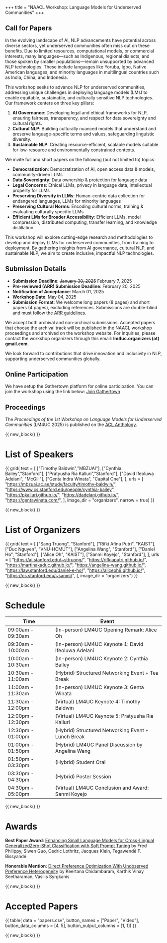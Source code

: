 +++
title = "NAACL Workshop: Language Models for Underserved Communities"
+++

## Call for Papers

In the evolving landscape of AI, NLP advancements have potential across diverse sectors, yet underserved communities often miss out on these benefits. Due to limited resources, computational models, or commercial interests, many languages—such as Indigenous, regional dialects, and those spoken by smaller populations—remain unsupported by advanced NLP technologies. These include languages like Yoruba, Igbo, Native American languages, and minority languages in multilingual countries such as India, China, and Indonesia.

This workshop seeks to advance NLP for underserved communities, addressing unique challenges in deploying language models (LMs) to enable equitable, sustainable, and culturally sensitive NLP technologies. Our framework centers on three key pillars:

1. **AI Governance**: Developing legal and ethical frameworks for NLP, ensuring fairness, transparency, and respect for data sovereignty and cultural rights.
2. **Cultural NLP**: Building culturally nuanced models that understand and preserve language-specific terms and values, safeguarding linguistic diversity.
3. **Sustainable NLP**: Creating resource-efficient, scalable models suitable for low-resource and environmentally constrained contexts.

We invite full and short papers on the following (but not limited to) topics:

- **Democratization**: Democratization of AI, open access data & models, community-driven LLMs
- **Data Sovereignty**: Data ownership & protection for language data
- **Legal Concerns**: Ethical LLMs, privacy in language data, intellectual property for LLMs
- **Preserving Diversity in LLMs**: Human-centric data collection for endangered languages, LLMs for minority languages
- **Preserving Cultural Norms**: Encoding cultural norms, training & evaluating culturally specific LLMs
- **Efficient LMs for Broader Accessibility**: Efficient LLMs, model compression, distributed computing, transfer learning, and knowledge distillation

This workshop will explore cutting-edge research and methodologies to develop and deploy LLMs for underserved communities, from training to deployment. By gathering insights from AI governance, cultural NLP, and sustainable NLP, we aim to create inclusive, impactful NLP technologies.

## Submission Details
- **Submission Deadline**: <s>January 30, 2025</s> February 7, 2025
- **Pre-reviewed (ARR) Submission Deadline**: February 20, 2025
- **Notification of Acceptance**: March 01, 2025
- **Workshop Date**: May 04, 2025
- **Submission Format**: We welcome long papers (8 pages) and short papers (4 pages), excluding references. Submissions are double-blind and must follow the [ARR guidelines](https://aclrollingreview.org/cfp#paper-submission-information).

We accept both archival and non-archival submissions. Accepted papers that choose the archival track will be published in the NAACL workshop proceedings and archived on the workshop website. For inquiries, please contact the workshop organizers through this email: **lm4uc.organizers (at) gmail.com**.

We look forward to contributions that drive innovation and inclusivity in NLP, supporting underserved communities globally. 

## Online Participation
We have setup the Gathertown platform for online participation. You can join the workshop using the link below:
[Join Gathertown](https://app.gather.town/app/vD0ahbesX3x82ay4/NAACL%202025%20Virtual%20Day)

## Proceedings
The *Proceedings of the 1st Workshop on Language Models for Underserved Communities* (LM4UC 2025) is published on the [ACL Anthology](https://aclanthology.org/2025.lm4uc-1.0/).

{{ new_block() }}



# List of Speakers

{{ grid(
    text = [
        ["Timothy Baldwin","MBZUAI"], 
        ["Cynthia Bailey","Stanford"],
        ["Pratyusha Ria Kalluri","Stanford"],
        ["David Ifeoluwa Adelani", "McGill"],
        ["Genta Indra Winata", "Capital One"],
    ],
    urls = [
        "https://mbzuai.ac.ae/study/faculty/timothy-baldwin/",
        "https://www.cs.stanford.edu/people/cynthia-bailey",
        "https://pkalluri.github.io/",
        "https://dadelani.github.io/",
        "https://gentawinata.com/",
    ],
    image_dir = "organizers",
    narrow = true) }}



{{ new_block() }}



# List of Organizers

{{ grid(
    text = [
        ["Sang Truong", "Stanford"],
        ["Rifki Afina Putri", "KAIST"],
        ["Duc Nguyen", "VNU-HCMUT"],
        ["Angelina Wang", "Stanford"],
        ["Daniel Ho", "Stanford"],
        ["Alice Oh", "KAIST"],
        ["Sanmi Koyejo", "Stanford"],
    ],
    urls = [
        "https://ai.stanford.edu/~sttruong/",
        "https://rifkiaputri.github.io/",
        "https://martinakaduc.github.io/",
        "https://angelina-wang.github.io/",
        "https://law.stanford.edu/daniel-e-ho/",
        "https://aliceoh9.github.io/",
        "https://cs.stanford.edu/~sanmi/",
    ],
    image_dir = "organizers") }}


{{ new_block() }}



# Schedule

| Time              | Event                                                               |
|-------------------|---------------------------------------------------------------------|
| 09:00am - 09:30am | (In-person) LM4UC Opening Remark: Alice Oh                          |
| 09:30am - 10:00am | (In-person) LM4UC Keynote 1: David Ifeoluwa Adelani                 |
| 10:00am - 10:30am | (In-person) LM4UC Keynote 2: Cynthia Bailey                             |
| 10:30am - 11:00am | (Hybrid) Structured Networking Event + Tea Break                    |
| 11:00am - 11:30am | (In-person) LM4UC Keynote 3: Genta Winata                           |
| 11:30am - 12:00pm | (Virtual) LM4UC Keynote 4: Timothy Baldwin                          |
| 12:00pm - 12:30pm | (Virtual) LM4UC Keynote 5: Pratyusha Ria Kalluri                    |
| 12:30pm - 01:00pm | (Hybrid) Structured Networking Event + Lunch Break                  |
| 01:00pm - 01:50pm | (Hybrid) LM4UC Panel Discussion by Angelina Wang                    |
| 01:50pm - 03:30pm | (Hybrid) Student Oral                                               |
| 03:30pm - 04:30pm | (Hybrid) Poster Session                                             |
| 04:30pm - 05:00pm | (Virtual) LM4UC Conclusion and Award: Sanmi Koyejo                  |



{{ new_block() }}

# Awards

**Best Paper Award**: [Enhancing Small Language Models for Cross-Lingual GeneralizedZero-Shot Classification with Soft Prompt Tuning](https://aclanthology.org/2025.lm4uc-1.8/) by Fred Philippy, Siwen Guo, Cedric Lothritz, Jacques Klein, Tegawendé F. Bissyandé

**Honorable Mention**: [Direct Preference Optimization With Unobserved Preference Heterogeneity](https://arxiv.org/abs/2405.15065) by Keertana Chidambaram, Karthik Vinay Seetharaman, Vasilis Syrgkanis

{{ new_block() }}

# Accepted Papers

{{ table(
    data = "papers.csv", 
    button_names = ["Paper", "Video"], 
    button_data_columns = [4, 5],
    button_output_columns = [1, 1]) }}



{{ new_block() }}
